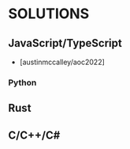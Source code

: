 # SOLUTIONS

## JavaScript/TypeScript
<!-- JS/TS repos go here -->

* [austinmccalley/aoc2022]

### Python
<!-- Python repos go here -->

## Rust
<!-- Rust repos go here -->

## C/C++/C#
<!-- C language repos go here-->
